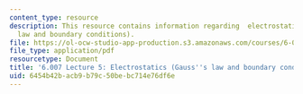 ```yaml
---
content_type: resource
description: This resource contains information regarding  electrostatics (Gauss's
  law and boundary conditions).
file: https://ol-ocw-studio-app-production.s3.amazonaws.com/courses/6-007-electromagnetic-energy-from-motors-to-lasers-spring-2011/6454b42bacb9b79c50bebc714e76df6e_MIT6_007S11_lec05.pdf
file_type: application/pdf
resourcetype: Document
title: '6.007 Lecture 5: Electrostatics (Gauss''s law and boundary conditions)'
uid: 6454b42b-acb9-b79c-50be-bc714e76df6e
---
```

